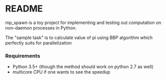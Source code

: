 # README #

mp_spawn is a toy project for implementing and testing out computation on non-daemon processes in Python.

The "sample task" is to calculate value of pi using BBP algorithm which perfectly suits for parallelization


### Requirements ###

* Python 3.5+ (though the method should work on python 2.7 as well)
* multicore CPU if one wants to see the speedup